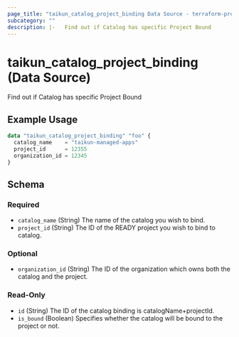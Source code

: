 ```yaml
---
page_title: "taikun_catalog_project_binding Data Source - terraform-provider-taikun"
subcategory: ""
description: |-   Find out if Catalog has specific Project Bound
---
```


# taikun_catalog_project_binding (Data Source)

Find out if Catalog has specific Project Bound

## Example Usage

```terraform
data "taikun_catalog_project_binding" "foo" {
  catalog_name    = "taikun-managed-apps"
  project_id      = 12355
  organization_id = 12345
}
```

<!-- schema generated by tfplugindocs -->
## Schema

### Required

- `catalog_name` (String) The name of the catalog you wish to bind.
- `project_id` (String) The ID of the READY project you wish to bind to catalog.

### Optional

- `organization_id` (String) The ID of the organization which owns both the catalog and the project.

### Read-Only

- `id` (String) The ID of the catalog binding is catalogName+projectId.
- `is_bound` (Boolean) Specifies whether the catalog will be bound to the project or not.

